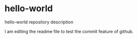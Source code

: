 # hello-world
hello-world repository description

I am editing the readme file to test the commit feature of github.
